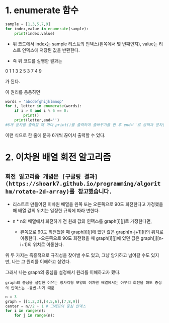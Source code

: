 # 1. enumerate 함수

```python
sample = [1,3,5,7,9]
for index,value in enumerate(sample):
    print(index,value)
```
- 위 코드에서 index는 sample 리스트의 인덱스(왼쪽에서 몇 번째인지), value는 리스트 인덱스에 저장된 값을 반환한다.

- 즉 위 코드를 실행한 결과는

0 1
1 3
2 5
3 7
4 9

가 된다.

이 원리를 응용하면

```python
words = 'abcdefghijklmnop'
for i, letter in enumerate(words):
    if i > 0 and i % 6 == 0:
        print()
    print(letter,end='')
#6개 문자를 출력할 때 마다 print()를 출력하여 줄바꾸기를 한 후 end=''로 공백과 문자들을 모두 붙여서 출력
```

이런 식으로 한 줄에 문자 6개씩 끊어서 출력할 수 있다.



# 2. 이차원 배열 회전 알고리즘

## `회전 알고리즘 개념은 [구글링 결과](https://shoark7.github.io/programming/algorithm/rotate-2d-array)를 참고했습니다.`

- 리스트로 만들어진 이차원 배열을 왼쪽 또는 오른쪽으로 90도 회전한다고 가정했을 때 배열 값의 위치는 일정한 규칙에 따라 변한다.

- n * n의 배열에서 회전하기 전 원래 값의 인덱스를 graph[i][j]로 가정한다면,
    - 왼쪽으로 90도 회전했을 때 graph[i][j]에 있던 값은 graph[n-j+1][i]의 위치로 이동한다.
    -오른쪽으로 90도 회전했을 때 graph[i][j]에 있던 값은 graph[j][n-i+1]의 위치로 이동한다.

위 두 가지는 즉흥적으로 규칙성을 찾아낼 수도 있고, 그냥 암기하고 넘어갈 수도 있지만, 나는 그 원리를 이해하고 싶었다.

그래서 나는 graph의 중심을 설정해서 원리를 이해하고자 했다.

`graph의 중심을 설정한 이유는 정사각형 모양의 이차원 배열에서는 아무리 회전을 해도 중심의 인덱스는 -불변-하기 때문`

```python
n = 3
graph = [[1,2,3],[4,5,6],[7,8,9]]
center = n//2 + 1 # 그래프의 중심 인덱스
for i in range(n):
    for j in range(n):

